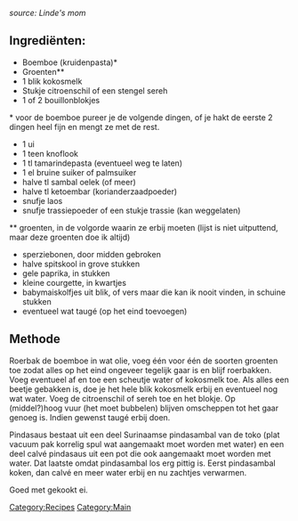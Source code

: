 *source: Linde's mom*

Ingrediënten:
-------------

-   Boemboe (kruidenpasta)\*
-   Groenten\*\*
-   1 blik kokosmelk
-   Stukje citroenschil of een stengel sereh
-   1 of 2 bouillonblokjes

\* voor de boemboe pureer je de volgende dingen, of je hakt de eerste 2
dingen heel fijn en mengt ze met de rest.

-   1 ui
-   1 teen knoflook
-   1 tl tamarindepasta (eventueel weg te laten)
-   1 el bruine suiker of palmsuiker
-   halve tl sambal oelek (of meer)
-   halve tl ketoembar (korianderzaadpoeder)
-   snufje laos
-   snufje trassiepoeder of een stukje trassie (kan weggelaten)

\*\* groenten, in de volgorde waarin ze erbij moeten (lijst is niet
uitputtend, maar deze groenten doe ik altijd)

-   sperziebonen, door midden gebroken
-   halve spitskool in grove stukken
-   gele paprika, in stukken
-   kleine courgette, in kwartjes
-   babymaiskolfjes uit blik, of vers maar die kan ik nooit vinden, in
    schuine stukken
-   eventueel wat taugé (op het eind toevoegen)

Methode
-------

Roerbak de boemboe in wat olie, voeg één voor één de soorten groenten
toe zodat alles op het eind ongeveer tegelijk gaar is en blijf
roerbakken. Voeg eventueel af en toe een scheutje water of kokosmelk
toe. Als alles een beetje gebakken is, doe je het hele blik kokosmelk
erbij en eventueel nog wat water. Voeg de citroenschil of sereh toe en
het blokje. Op (middel?)hoog vuur (het moet bubbelen) blijven omscheppen
tot het gaar genoeg is. Indien gewenst taugé erbij doen.

Pindasaus bestaat uit een deel Surinaamse pindasambal van de toko (plat
vacuum pak korrelig spul wat aangemaakt moet worden met water) en een
deel calvé pindasaus uit een pot die ook aangemaakt moet worden met
water. Dat laatste omdat pindasambal los erg pittig is. Eerst
pindasambal koken, dan calvé en meer water erbij en nu zachtjes
verwarmen.

Goed met gekookt ei.

<Category:Recipes> <Category:Main>

